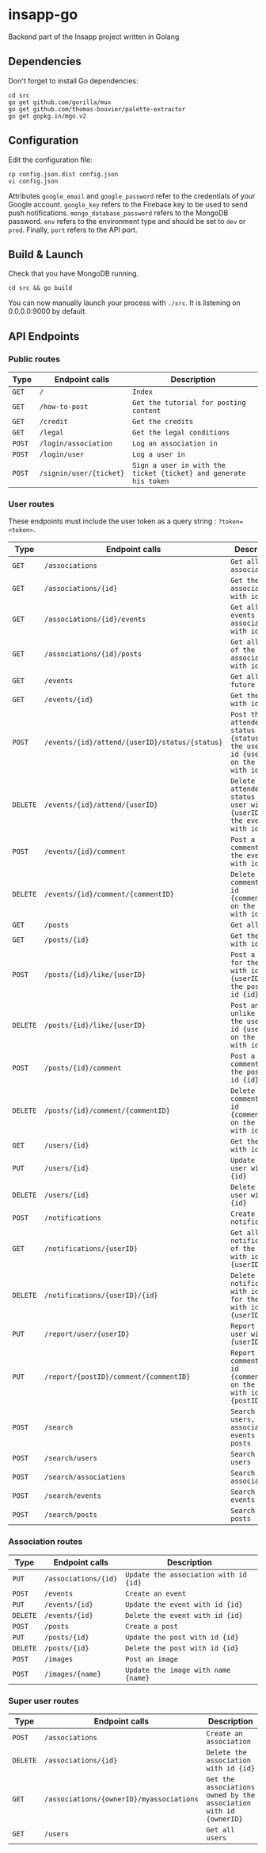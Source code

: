 # insapp-go
Backend part of the Insapp project written in Golang

## Dependencies

Don't forget to install Go dependencies:

```
cd src
go get github.com/gorilla/mux
go get github.com/thomas-bouvier/palette-extractor
go get gopkg.in/mgo.v2
```

## Configuration

Edit the configuration file:

```
cp config.json.dist config.json
vi config.json
```

Attributes `google_email` and `google_password` refer to the credentials of your Google account. `google_key` refers to the Firebase key to be used to send push notifications. `mongo_database_password` refers to the MongoDB password. `env` refers to the environment type and should be set to `dev` or `prod`. Finally, `port` refers to the API port.

## Build & Launch

Check that you have MongoDB running.

```
cd src && go build
```

You can now manually launch your process with `./src`. It is listening on 0.0.0.0:9000 by default.


## API Endpoints

### Public routes

| Type      | Endpoint calls                                    | Description
|-----------|---------------------------------------------------|--------------------------------------
| `GET`     | `/`                                               | `Index`
| `GET`     | `/how-to-post`                                    | `Get the tutorial for posting content`
| `GET`     | `/credit`                                         | `Get the credits`
| `GET`     | `/legal`                                          | `Get the legal conditions`
| `POST`    | `/login/association`                              | `Log an association in`
| `POST`    | `/login/user`                                     | `Log a user in`
| `POST`    | `/signin/user/{ticket}`                           | `Sign a user in with the ticket {ticket} and generate his token`

### User routes

These endpoints must include the user token as a query string : `?token=<token>`.

| Type      | Endpoint calls                                    | Description
|-----------|---------------------------------------------------|--------------------------------------
| `GET`     | `/associations`                                   | `Get all associations`
| `GET`     | `/associations/{id}`                              | `Get the association with id {id}`
| `GET`     | `/associations/{id}/events`                       | `Get all events of the association with id {id}`
| `GET`     | `/associations/{id}/posts`                        | `Get all posts of the association with id {id}`
| `GET`     | `/events`                                         | `Get all future events`
| `GET`     | `/events/{id}`                                    | `Get the event with id {id}`
| `POST`    | `/events/{id}/attend/{userID}/status/{status}`    | `Post the attendee status {status} for the user with id {userID} on the event with id {id}`
| `DELETE`  | `/events/{id}/attend/{userID}`                    | `Delete the attendee status of the user with id {userID} on the event with id {id}`
| `POST`    | `/events/{id}/comment`                            | `Post a comment on the event with id {id}`
| `DELETE`  | `/events/{id}/comment/{commentID}`                | `Delete the comment with id {commentID} on the event with id {id}`
| `GET`     | `/posts`                                          | `Get all posts`
| `GET`     | `/posts/{id}`                                     | `Get the post with id {id}`
| `POST`    | `/posts/{id}/like/{userID}`                       | `Post a like for the user with id {userID} on the post with id {id}`
| `DELETE`  | `/posts/{id}/like/{userID}`                       | `Post an unlike for the user with id {userID} on the post with id {id}`
| `POST`    | `/posts/{id}/comment`                             | `Post a comment on the post with id {id}`
| `DELETE`  | `/posts/{id}/comment/{commentID}`                 | `Delete the comment with id {commentID} on the post with id {id}`
| `GET`     | `/users/{id}`                                     | `Get the user with id {id}`
| `PUT`     | `/users/{id}`                                     | `Update the user with id {id}`
| `DELETE`  | `/users/{id}`                                     | `Delete the user with id {id}`
| `POST`    | `/notifications`                                  | `Create a notification`
| `GET`     | `/notifications/{userID}`                         | `Get all notifications of the user with id {userID}`
| `DELETE`  | `/notifications/{userID}/{id}`                    | `Delete the notification with id {id} for the user with id {userID}`
| `PUT`     | `/report/user/{userID}`                           | `Report the user with id {userID}`
| `PUT`     | `/report/{postID}/comment/{commentID}`            | `Report the comment with id {commentID} on the post with id {postID}`
| `POST`    | `/search`                                         | `Search for users, associations, events and posts`
| `POST`    | `/search/users`                                   | `Search for users`
| `POST`    | `/search/associations`                            | `Search for associations`
| `POST`    | `/search/events`                                  | `Search for events`
| `POST`    | `/search/posts`                                   | `Search for posts`

### Association routes

| Type      | Endpoint calls                                    | Description
|-----------|---------------------------------------------------|--------------------------------------
| `PUT`     | `/associations/{id}`                              | `Update the association with id {id}`
| `POST`    | `/events`                                         | `Create an event`
| `PUT`     | `/events/{id}`                                    | `Update the event with id {id}`
| `DELETE`  | `/events/{id}`                                    | `Delete the event with id {id}`
| `POST`    | `/posts`                                          | `Create a post`
| `PUT`     | `/posts/{id}`                                     | `Update the post with id {id}`
| `DELETE`  | `/posts/{id}`                                     | `Delete the post with id {id}`
| `POST`    | `/images`                                         | `Post an image`
| `POST`    | `/images/{name}`                                  | `Update the image with name {name}`

### Super user routes

| Type      | Endpoint calls                                    | Description
|-----------|---------------------------------------------------|--------------------------------------
| `POST`    | `/associations`                                   | `Create an association`
| `DELETE`  | `/associations/{id}`                              | `Delete the association with id {id}`
| `GET`     | `/associations/{ownerID}/myassociations`          | `Get the associations owned by the association with id {ownerID}`
| `GET`     | `/users`                                          | `Get all users`